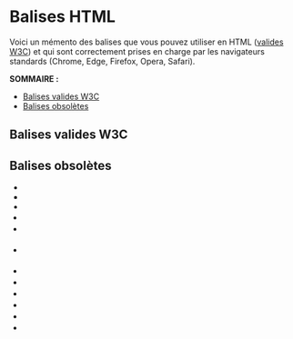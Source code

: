 # Balises HTML

Voici un mémento des balises que vous pouvez utiliser en HTML ([valides W3C](https://www.w3.org/TR/html52/)) et qui sont correctement prises en charge par les navigateurs standards (Chrome, Edge, Firefox, Opera, Safari).

**SOMMAIRE :**
+ [Balises valides W3C](#balises-valides-w3c)
+ [Balises obsolètes](#balises-obsolètes)

## Balises valides W3C

## Balises obsolètes

+ <acronym>
+ <applet>
+ <basefont>
+ <big>
+ <center>
+ <command>
+ <dir>
+ <font>
+ <frame>
+ <frameset>
+ <hgroup>
+ <keygen>
+ <noframes>
+ <strike>
+ <tt>
+ <u>
+ <xmp>
